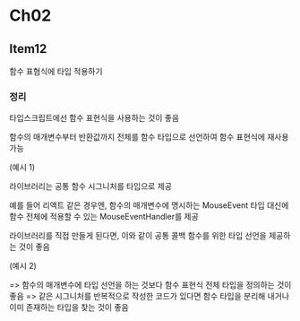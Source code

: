 # Ch02

## Item12

함수 표혐식에 타입 적용하기

### 정리

타입스크립트에선 함수 표현식을 사용하는 것이 좋음

함수의 매개변수부터 반환값까지 전체를 함수 타입으로 선언하여 함수 표현식에 재사용 가능

(예시 1)

라이브러리는 공통 함수 시그니처를 타입으로 제공

예를 들어 리액트 같은 경우엔, 함수의 매개변수에 명시하는 MouseEvent 타입 대신에 함수 전체에 적용할 수 있는 MouseEventHandler를 제공

라이브러리를 직접 만들게 된다면, 이와 같이 공통 콜백 함수를 위한 타입 선언을 제공하는 것이 좋음

(예시 2)

=> 함수의 매개변수에 타입 선언을 하는 것보다 함수 표현식 전체 타입을 정의하는 것이 좋음
=> 같은 시그니처를 반복적으로 작성한 코드가 있다면 함수 타입을 분리해 내거나 이미 존재하는 타입을 찾는 것이 좋음
